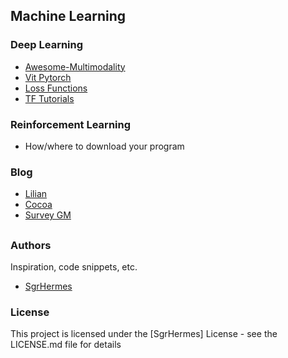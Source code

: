 ## Machine Learning

### Deep Learning
* [Awesome-Multimodality](https://github.com/Yutong-Zhou-cv/Awesome-Multimodality) 
* [Vit Pytorch](https://github.com/lucidrains/vit-pytorch)
* [Loss Functions](https://paperswithcode.com/methods/category/loss-functions)
* [TF Tutorials](https://github.com/Hvass-Labs/TensorFlow-Tutorials)

### Reinforcement Learning
* How/where to download your program

### Blog
* [Lilian](https://lilianweng.github.io)
* [Cocoa](https://cocoa-t.tistory.com/category/Machine%20Learning/Multimodal%20Learning)
* [Survey GM](https://hackmd.io/@JayZhan/HkJT0hHsw#A-Survey-on-Generative-Models)

##
### Authors
Inspiration, code snippets, etc.
* [SgrHermes](https://github.com/SgrHermes/Referance/edit/main/README.md)

### License
This project is licensed under the [SgrHermes] License - see the LICENSE.md file for details

